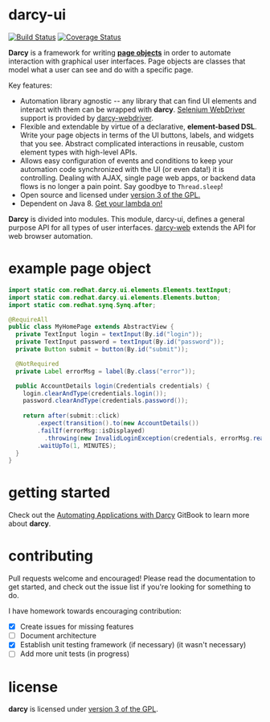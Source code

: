 darcy-ui
=========
[![Build Status](https://travis-ci.org/darcy-framework/darcy-ui.svg?branch=master)](https://travis-ci.org/darcy-framework/darcy-ui) [![Coverage Status](https://coveralls.io/repos/darcy-framework/darcy-ui/badge.png?branch=master)](https://coveralls.io/r/darcy-framework/darcy-ui?branch=master)

**Darcy** is a framework for writing [**page objects**](http://martinfowler.com/bliki/PageObject.html) in order to automate interaction with graphical user interfaces. Page objects are classes that model what a user can see and do with a specific page.

Key features:

* Automation library agnostic -- any library that can find UI elements and interact with them can be wrapped with **darcy**. [Selenium WebDriver](https://code.google.com/p/selenium/) support is provided by [darcy-webdriver](https://github.com/darcy-framework/darcy-webdriver).
* Flexible and extendable by virtue of a declarative, **element-based DSL**. Write your page objects in terms of the UI buttons, labels, and widgets that you see. Abstract complicated interactions in reusable, custom element types with high-level APIs.
* Allows easy configuration of events and conditions to keep your automation code synchronized with the UI (or even data!) it is controlling. Dealing with AJAX, single page web apps, or backend data flows is no longer a pain point. Say goodbye to `Thread.sleep`!
* Open source and licensed under [version 3 of the GPL.](https://www.gnu.org/copyleft/gpl.html)
* Dependent on Java 8. [Get your lambda on!](http://docs.oracle.com/javase/tutorial/java/javaOO/lambdaexpressions.html)

**Darcy** is divided into modules. This module, darcy-ui, defines a general purpose API for all types of user interfaces. [darcy-web][4] extends the API for web browser automation.

example page object
===================
```java
import static com.redhat.darcy.ui.elements.Elements.textInput;
import static com.redhat.darcy.ui.elements.Elements.button;
import static com.redhat.synq.Synq.after;

@RequireAll
public class MyHomePage extends AbstractView {
  private TextInput login = textInput(By.id("login"));
  private TextInput password = textInput(By.id("password"));
  private Button submit = button(By.id("submit"));

  @NotRequired
  private Label errorMsg = label(By.class("error"));

  public AccountDetails login(Credentials credentials) {
    login.clearAndType(credentials.login());
    password.clearAndType(credentials.password());
    
    return after(submit::click)
        .expect(transition().to(new AccountDetails())
        .failIf(errorMsg::isDisplayed)
          .throwing(new InvalidLoginException(credentials, errorMsg.readText()))
        .waitUpTo(1, MINUTES);
  }
}
```

getting started
===============

Check out the [Automating Applications with Darcy][5] GitBook to learn more about **darcy**.


contributing
============

Pull requests welcome and encouraged! Please read the documentation to get started, and check out the issue list if you're looking for something to do.

I have homework towards encouraging contribution:
- [x] Create issues for missing features
- [ ] Document architecture
- [x] Establish unit testing framework (if necessary) (it wasn't necessary)
- [ ] Add more unit tests (in progress)

license
=======

**darcy** is licensed under [version 3 of the GPL][2].


  [1]: https://github.com/darcy-framework/synq
  [2]: https://www.gnu.org/copyleft/gpl.html
  [3]: https://github.com/darcy-framework/darcy-webdriver
  [4]: https://github.com/darcy-framework/darcy-web
  [5]: https://www.gitbook.io/book/alechenninger/automating-applications-with-darcy
  [6]: http://martinfowler.com/bliki/PageObject.html
